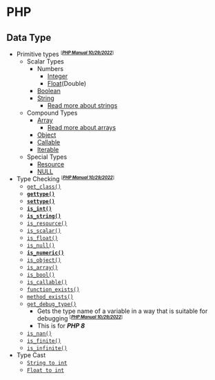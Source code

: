 # PHP
## Data Type
- Primitive types <small><sup>[***[PHP Manual 10/29/2022](https://www.php.net/manual/en/language.types.intro.php)***]<sup></small>
    - Scalar Types
        - Numbers
            - [Integer](datatype-integer.php)
            - [Float](datatype-float.php)(Double)
        - [Boolean](datatype-boolean.php)
        - [String](datatype-string.php)
            - [Read more about strings](string/README.md)
    - Compound Types
        - [Array](datatype-array.php)
            - [Read more about arrays](array/README.md)
        - [Object](datatype-object.php)
        - [Callable](datatype-callable.php)
        - [Iterable](datatype-iterable.php)
    - Special Types
        - [Resource](datatype-resource.php)
        - [NULL](datatype-null.php)
- Type Checking <small><sup>[***[PHP Manual 10/29/2022](https://www.php.net/manual/en/function.gettype.php)***]<sup></small>
    - [`get_class()`](typecheck-get-class.php)
    - [**`gettype()`**](typecheck-get-type.php)
    - [**`settype()`**](typecheck-set-type.php)
    - [**`is_int()`**](typecheck-is-int.php)
    - [**`is_string()`**](typecheck-is-string.php)
    - [`is_resource()`](typecheck-is-resource.php)
    - [`is_scalar()`](typecheck-is-scalar.php)
    - [`is_float()`](typecheck-is-float.php)
    - [`is_null()`](typecheck-is-null.php)
    - [**`is_numeric()`**](typecheck-is-numeric.php)
    - [`is_object()`](typecheck-is-object.php)
    - [`is_array()`](typecheck-is-array.php)
    - [`is_bool()`](typecheck-is-bool.php)
    - [`is_callable()`](typecheck-is-callable.php)
    - [`function_exists()`](typecheck-is-func-exists.php)
    - [`method_exists()`](typecheck-is-method-exists.php)
    - [`get_debug_type()`](typecheck-get-debug-type.php)
        - Gets the type name of a variable in a way that is suitable for debugging <small><sup>[***[PHP Manual 10/29/2022](https://www.php.net/manual/en/function.get-debug-type.php)***]<sup></small>
        - This is for ***PHP 8***
    - [`is_nan()`](typecheck-is-nan.php)
    - [`is_finite()`](typecheck-is-nan.php)
    - [`is_infinite()`](typecheck-is-nan.php)
- Type Cast
    - [`String to int`](typecast-str-to-int.php)
    - [`Float to int`](typecast-float-to-int.php)
